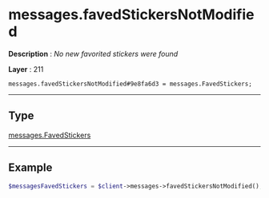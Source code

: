 # messages.favedStickersNotModified

**Description** : *No new favorited stickers were found*

**Layer** : 211

```tl
messages.favedStickersNotModified#9e8fa6d3 = messages.FavedStickers;
```

---

## Type

[messages.FavedStickers](type/messages.FavedStickers)

---

## Example

```php
$messagesFavedStickers = $client->messages->favedStickersNotModified();
```